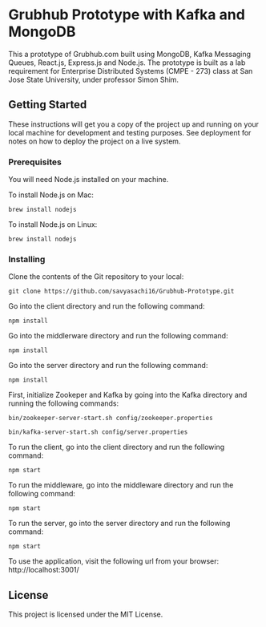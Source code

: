 # Grubhub Prototype with Kafka and MongoDB

This a prototype of Grubhub.com built using MongoDB, Kafka Messaging Queues, React.js, Express.js and Node.js.
The prototype is built as a lab requirement for Enterprise Distributed Systems (CMPE - 273) class at San Jose State University, under professor Simon Shim.

## Getting Started

These instructions will get you a copy of the project up and running on your local machine for development and testing purposes. See deployment for notes on how to deploy the project on a live system.

### Prerequisites

You will need Node.js installed on your machine.

To install Node.js on Mac:
```
brew install nodejs
```

To install Node.js on Linux:
```
brew install nodejs
```

### Installing

Clone the contents of the Git repository to your local:
```
git clone https://github.com/savyasachi16/Grubhub-Prototype.git
```

Go into the client directory and run the following command:
```
npm install
```
Go into the middlerware directory and run the following command:
```
npm install
```
Go into the server directory and run the following command:
```
npm install
```

First, initialize Zookeper and Kafka by going into the Kafka directory and running the following commands:
```
bin/zookeeper-server-start.sh config/zookeeper.properties
```
```
bin/kafka-server-start.sh config/server.properties
```

To run the client, go into the client directory and run the following command:
```
npm start
```
To run the middleware, go into the middleware directory and run the following command:
```
npm start
```
To run the server, go into the server directory and run the following command:
```
npm start
```

To use the application, visit the following url from your browser:
http://localhost:3001/

## License

This project is licensed under the MIT License.
